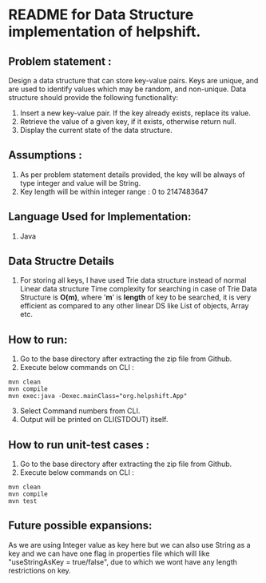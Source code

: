 # README for Data Structure implementation of helpshift.

## Problem statement : 
Design a data structure that can store key-value pairs. Keys are unique, and are used to identify values which may be
random, and non-unique. Data structure should provide the following functionality:
1. Insert a new key-value pair. If the key already exists, replace its value.
2. Retrieve the value of a given key, if it exists, otherwise return null.
3. Display the current state of the data structure.


## Assumptions :
1. As per problem statement details provided, the key will be always of type integer and value will be String.
2. Key length will be within integer range : 0 to 2147483647  

## Language Used for Implementation:
1. Java

## Data Structre Details
1. For storing all keys, I have used Trie data structure instead of normal Linear data structure
 Time complexity for searching in case of Trie Data Structure is **O(m)**, where '**m**' is **length** of key to be searched, 
 it is very efficient as compared to any other linear DS like List of objects, Array etc.

## How to run:
1. Go to the base directory after extracting the zip file from Github.
2. Execute below commands on CLI :
```
mvn clean
mvn compile
mvn exec:java -Dexec.mainClass="org.helpshift.App"
```
3. Select Command numbers from CLI.
4. Output will be printed on CLI(STDOUT) itself.

## How to run unit-test cases :
1. Go to the base directory after extracting the zip file from Github.
2. Execute below commands on CLI :
```
mvn clean
mvn compile
mvn test
```

## Future possible expansions:
As we are using Integer value as key here but we can also use String as a key and we can have one flag in properties file which will like "useStringAsKey = true/false", due to which we wont have any length restrictions on key.